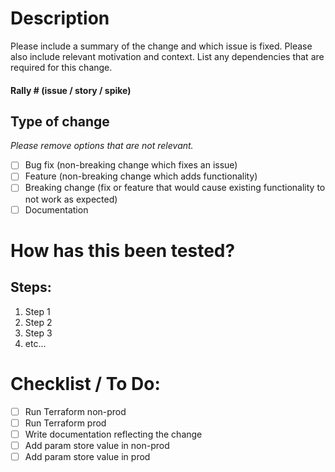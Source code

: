 # Description

Please include a summary of the change and which issue is fixed. Please also include relevant motivation and context. List any dependencies that are required for this change.

#### Rally # (issue / story / spike)

## Type of change

_Please remove options that are not relevant._

- [ ] Bug fix (non-breaking change which fixes an issue)
- [ ] Feature (non-breaking change which adds functionality)
- [ ] Breaking change (fix or feature that would cause existing functionality to not work as expected)
- [ ] Documentation

# How has this been tested?

## Steps:
  1. Step 1
  2. Step 2
  3. Step 3
  4. etc...

# Checklist / To Do:

- [ ] Run Terraform non-prod
- [ ] Run Terraform prod
- [ ] Write documentation reflecting the change
- [ ] Add param store value in non-prod
- [ ] Add param store value in prod